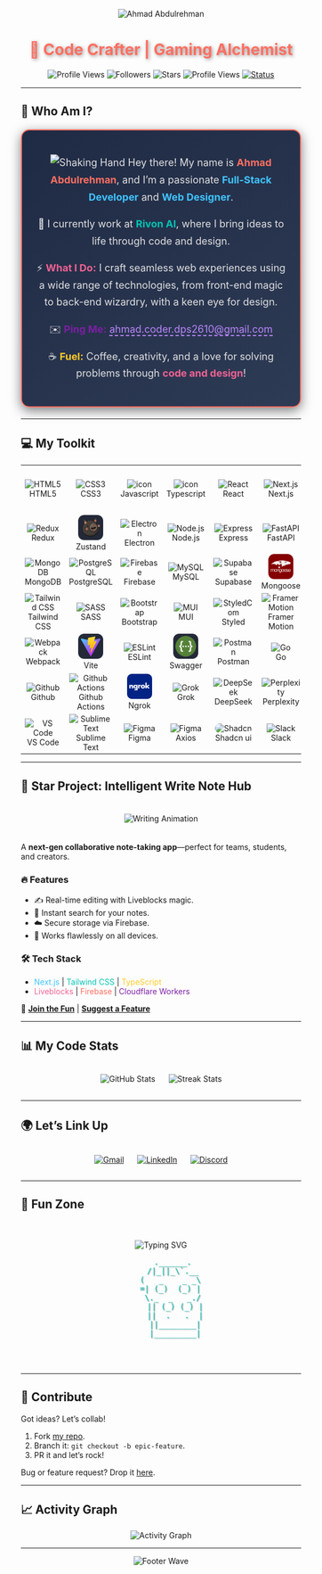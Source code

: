 <p align="center">
  <img src="https://capsule-render.vercel.app/api?type=waving&height=250&color=gradient&text=Ahmad%20Abdulrehman&fontAlign=50&fontAlignY=50&descAlign=100&descAlignY=100&descSize=300&animation=fadeIn&fontColor=ffffff&reversal=false&section=header&fontSize=60&textBg=false" alt="Ahmad Abdulrehman" />
</p>

<h1 align="center" style="color: #FF6F61; text-shadow: 2px 2px 6px rgba(0, 0, 0, 0.4);">
  👾 Code Crafter | Gaming Alchemist
</h1>

<p align="center" style="margin: 15px 0;">
  <img src="https://komarev.com/ghpvc/?username=AhmadAbdul-Rehman&label=Visitors&color=00C4B4&style=flat-square" alt="Profile Views" />
  <img src="https://img.shields.io/github/followers/AhmadAbdul-Rehman?label=Followers&color=FF2D55&style=flat-square" alt="Followers" />
  <img src="https://img.shields.io/github/stars/AhmadAbdul-Rehman?label=Stars&color=F9A825&style=flat-square" alt="Stars" />
   <img src="https://komarev.com/ghpvc/?username=AhmadAbdul-Rehman&label=Profile%20Views&color=ff1493&style=flat-square&labelColor=000" alt="Profile Views" />
  <a href="https://github.com/AhmadAbdul-Rehman"><img src="https://img.shields.io/badge/Status-Coding%20🎮-7B1FA2?style=flat-square" alt="Status" /></a>

</p>

---

## 🌌 Who Am I?

<div align="center" style="background: linear-gradient(145deg, #1F2A44 0%, #2E3B55 100%); padding: 25px; border-radius: 15px; box-shadow: 0 6px 20px rgba(0, 0, 0, 0.5); border: 2px solid #FF6F61; max-width: 650px; margin: 20px auto;"> <p style="color: #E0E0E0; font-size: 18px; line-height: 1.7;"> <img src="https://media.giphy.com/media/hvRJCLFzcasrR4ia7z/giphy.gif" width="20" alt="Shaking Hand" style="vertical-align: end;" /> Hey there! My name is <strong style="color: #FF6F61;">Ahmad Abdulrehman</strong>, and I’m a passionate <span style="color: #40C4FF; font-weight: bold;">Full-Stack Developer</span> and <span style="color: #40C4FF; font-weight: bold;">Web Designer</span>. </p> <p style="color: #E0E0E0; font-size: 18px; line-height: 1.7;"> 🏢 I currently work at <strong style="color: #00C4B4;">Rivon AI</strong>, where I bring ideas to life through code and design. </p> <p style="color: #E0E0E0; font-size: 18px; line-height: 1.7;"> ⚡ <strong style="color: #F06292;">What I Do:</strong> I craft seamless web experiences using a wide range of technologies, from front-end magic to back-end wizardry, with a keen eye for design. </p> <p style="color: #E0E0E0; font-size: 18px; line-height: 1.7;"> ✉️ <strong style="color: #7B1FA2;">Ping Me:</strong> <a href="mailto:ahmad.coder.dps2610@gmail.com" style="color: #BB86FC; text-decoration: none; border-bottom: 2px dashed #BB86FC;">ahmad.coder.dps2610@gmail.com</a> </p> <p style="color: #E0E0E0; font-size: 18px; line-height: 1.7;"> ☕ <strong style="color: #FFCA28;">Fuel:</strong> Coffee, creativity, and a love for solving problems through <span style="color: #F06292; font-weight: bold;">code and design</span>! </p> </div>

---

## 💻 My Toolkit

<table align="center">
  <!-- Frontend Frameworks & Libraries -->
  <tr>
    <td align="center" width="90">
      <img src="https://cdn.jsdelivr.net/gh/devicons/devicon/icons/html5/html5-original.svg" width="45" height="45" alt="HTML5" />
      <br>HTML5
    </td>
    <td align="center" width="90">
      <img src="https://cdn.jsdelivr.net/gh/devicons/devicon/icons/css3/css3-original.svg" width="45" height="45" alt="CSS3" />
      <br>CSS3
    </td>
    <td align="center" width="90">
      <img src="https://techstack-generator.vercel.app/js-icon.svg" alt="icon" width="45" height="45" />
      <br>Javascript
    </td>
    <td align="center" width="90">
      <img src="https://techstack-generator.vercel.app/ts-icon.svg" alt="icon" width="45" height="45" />
      <br>Typescript
    </td>
    <td align="center" width="90">
      <img src="https://techstack-generator.vercel.app/react-icon.svg" width="45" height="45" alt="React" />
      <br>React
    </td>
    <td align="center" width="90">
      <img src="https://cdn.jsdelivr.net/gh/devicons/devicon/icons/nextjs/nextjs-original.svg" width="45" height="45" alt="Next.js" />
      <br>Next.js
    </td>
    <td align="center" width="90">
      <img src="https://github.com/LelouchFR/skill-icons/blob/main/assets/reactnative-auto.svg" width="45" height="45" alt="React-Native" />
      <br>React-Native
    </td>
    <td align="center" width="90">
      <img src="https://cdn.jsdelivr.net/gh/devicons/devicon/icons/vuejs/vuejs-original.svg" width="45" height="45" alt="Vue.js" />
      <br>Vue
    </td>
    <td align="center" width="90">
      <img src="https://cdn.jsdelivr.net/gh/devicons/devicon/icons/angular/angular-original.svg" width="45" height="45" alt="Angular" />
      <br>Angular
    </td>
  </tr>
  <!-- State Management & Desktop -->
  <tr>
    <td align="center" width="90">
      <img src="https://techstack-generator.vercel.app/redux-icon.svg" width="45" height="45" alt="Redux" />
      <br>Redux
    </td>
    <td align="center" width="90">
      <img src="https://github.com/LelouchFR/skill-icons/blob/main/assets/zustand-auto.svg" width="45" height="45" alt="Zustand" />
      <br>Zustand
    </td>
    <td align="center" width="90">
      <img src="https://github.com/LelouchFR/skill-icons/blob/main/assets/electron.svg" width="45" height="45" alt="Electron" />
      <br>Electron
    </td>
    <!-- Backend Frameworks & Languages -->
    <td align="center" width="90">
      <img src="https://cdn.jsdelivr.net/gh/devicons/devicon/icons/nodejs/nodejs-original.svg" width="45" height="45" alt="Node.js" />
      <br>Node.js
    </td>
    <td align="center" width="90">
      <img src="https://cdn.jsdelivr.net/gh/devicons/devicon/icons/express/express-original.svg" width="45" height="45" alt="Express" />
      <br>Express
    </td>
    <td align="center" width="90">
      <img src="https://cdn.jsdelivr.net/gh/devicons/devicon/icons/fastapi/fastapi-original.svg" width="45" height="45" alt="FastAPI" />
      <br>FastAPI
    </td>
    <td align="center" width="90">
      <img src="https://techstack-generator.vercel.app/python-icon.svg" alt="icon" width="45" height="45" />
      <br>Python
    </td>
    <td align="center" width="90">
      <img src="https://cdn.jsdelivr.net/gh/devicons/devicon/icons/laravel/laravel-original.svg" width="45" height="45" alt="Laravel" />
      <br>Laravel
    </td>
    <td align="center" width="90">
      <img src="https://cdn.jsdelivr.net/gh/devicons/devicon/icons/php/php-original.svg" width="45" height="45" alt="PHP" />
      <br>PHP
    </td>
  </tr>
  <!-- Databases & ORMs -->
  <tr>
    <td align="center" width="90">
      <img src="https://skillicons.dev/icons?i=mongodb" width="45" height="45" alt="MongoDB" />
      <br>MongoDB
    </td>
    <td align="center" width="90">
      <img src="https://cdn.jsdelivr.net/gh/devicons/devicon/icons/postgresql/postgresql-original.svg" width="45" height="45" alt="PostgreSQL" />
      <br>PostgreSQL
    </td>
    <td align="center" width="90">
      <img src="https://cdn.jsdelivr.net/gh/devicons/devicon/icons/firebase/firebase-original.svg" width="45" height="45" alt="Firebase" />
      <br>Firebase
    </td>
    <td align="center" width="90">
      <img src="https://techstack-generator.vercel.app/mysql-icon.svg" width="45" height="45" alt="MySQL" />
      <br>MySQL
    </td>
    <td align="center" width="90">
      <img src="https://cdn.jsdelivr.net/gh/devicons/devicon/icons/supabase/supabase-original.svg" width="45" height="45" alt="Supabase" />
      <br>Supabase
    </td>
    <td align="center" width="90">
      <img src="https://github.com/LelouchFR/skill-icons/blob/main/assets/mongoose.svg" width="45" height="45" alt="Mongoose" />
      <br>Mongoose
    </td>
    <td align="center" width="90">
      <img src="https://cdn.jsdelivr.net/gh/devicons/devicon/icons/prisma/prisma-original.svg" width="45" height="45" alt="Prisma" />
      <br>Prisma
    </td>
    <td align="center" width="90">
      <img src="https://techstack-generator.vercel.app/graphql-icon.svg" width="45" height="45" alt="GraphQL" />
      <br>GraphQL
    </td>
    <td align="center" width="90">
      <img src="https://techstack-generator.vercel.app/restapi-icon.svg" width="45" height="45" alt="RestAPI" />
      <br>RestAPI
    </td>
  </tr>
  <!-- Styling & UI Libraries -->
  <tr>
    <td align="center" width="90">
      <img src="https://cdn.jsdelivr.net/gh/devicons/devicon/icons/tailwindcss/tailwindcss-original.svg" width="45" height="45" alt="Tailwind CSS" />
      <br>Tailwind CSS
    </td>
    <td align="center" width="90">
      <img src="https://techstack-generator.vercel.app/sass-icon.svg" width="45" height="45" alt="SASS" />
      <br>SASS
    </td>
    <td align="center" width="90">
      <img src="https://cdn.jsdelivr.net/gh/devicons/devicon/icons/bootstrap/bootstrap-original.svg" width="45" height="45" alt="Bootstrap" />
      <br>Bootstrap
    </td>
    <td align="center" width="90">
      <img src="https://cdn.jsdelivr.net/gh/devicons/devicon/icons/materialui/materialui-original.svg" width="45" height="45" alt="MUI" />
      <br>MUI
    </td>
    <td align="center" width="90">
      <img src="https://skillicons.dev/icons?i=styledcomponents" width="45" height="45" alt="StyledCom" />
      <br>Styled
    </td>
    <td align="center" width="90">
      <img src="https://cdn.jsdelivr.net/gh/devicons/devicon/icons/framermotion/framermotion-original.svg" width="45" height="45" alt="Framer Motion" />
      <br>Framer Motion
    </td>
    <td align="center" width="90">
      <img src="https://skillicons.dev/icons?i=threejs" width="45" height="45" alt="Three.js" />
      <br>Three.js
    </td>
    <!-- Authentication & AI -->
    <td align="center" width="90">
      <img src="https://github.com/LelouchFR/skill-icons/blob/main/assets/clerk.svg" width="45" height="45" alt="Clerk" />
      <br>Clerk
    </td>
    <td align="center" width="90">
      <img src="https://registry.npmmirror.com/@lobehub/icons-static-png/1.43.0/files/dark/huggingface-color.png" width="45" height="45" alt="Figma" />
      <br> Hugging Face
    </td>
  </tr>
  <!-- Build Tools & Testing -->
  <tr>
    <td align="center" width="90">
      <img src="https://techstack-generator.vercel.app/webpack-icon.svg" width="45" height="45" alt="Webpack" />
      <br>Webpack
    </td>
    <td align="center" width="90">
      <img src="https://github.com/LelouchFR/skill-icons/blob/main/assets/vite-auto.svg" width="45" height="45" alt="Vite" />
      <br>Vite
    </td>
    <td align="center" width="90">
      <img src="https://techstack-generator.vercel.app/eslint-icon.svg" width="45" height="45" alt="ESLint" />
      <br>ESLint
    </td>
    <td align="center" width="90">
      <img src="https://github.com/LelouchFR/skill-icons/blob/main/assets/swagger-auto.svg" width="45" height="45" alt="Swagger" />
      <br>Swagger
    </td>
    <td align="center" width="90">
      <img src="https://github.com/LelouchFR/skill-icons/blob/main/assets/postman.svg" width="45" height="45" alt="Postman" />
      <br>Postman
    </td>
    <!-- Programming Languages -->
    <td align="center" width="90">
      <img src="https://cdn.jsdelivr.net/gh/devicons/devicon/icons/go/go-original.svg" width="45" height="45" alt="Go" />
      <br>Go
    </td>
    <td align="center" width="90">
      <img src="https://techstack-generator.vercel.app/java-icon.svg" width="45" height="45" alt="Java" />
      <br>Java
    </td>
    <!-- Deployment & Version Control -->
    <td align="center" width="90">
      <img src="https://cdn.jsdelivr.net/gh/devicons/devicon/icons/vercel/vercel-original.svg" width="45" height="45" alt="Vercel" />
      <br>Vercel
    </td>
    <td align="center" width="90">
      <img src="https://cdn.jsdelivr.net/gh/devicons/devicon/icons/git/git-original.svg" width="45" height="45" alt="Git" />
      <br>Git
    </td>
  </tr>
  <!-- Version Control & Networking -->
  <tr>
    <td align="center" width="90">
      <img src="https://techstack-generator.vercel.app/github-icon.svg" width="45" height="45" alt="Github" />
      <br>Github
    </td>
    <td align="center" width="90">
      <img src="https://cdn.jsdelivr.net/gh/devicons/devicon/icons/githubactions/githubactions-original.svg" width="45" height="45" alt="Github Actions" />
      <br>Github Actions
    </td>
    <td align="center" width="90">
      <img src="https://github.com/LelouchFR/skill-icons/blob/main/assets/ngrok.svg" width="45" height="45" alt="Ngrok" />
      <br>Ngrok
    </td>
    <!-- Additional AI Tools -->
    <td align="center" width="90">
      <img src="https://registry.npmmirror.com/@lobehub/icons-static-png/1.43.0/files/dark/grok.png" width="45" height="45" alt="Grok" />
      <br>Grok
    </td>
    <td align="center" width="90">
      <img src="https://registry.npmmirror.com/@lobehub/icons-static-png/1.43.0/files/dark/deepseek-color.png" width="45" height="45" alt="DeepSeek" />
      <br>DeepSeek
    </td>
    <td align="center" width="90">
      <img src="https://registry.npmmirror.com/@lobehub/icons-static-png/1.43.0/files/light/perplexity-color.png" width="45" height="45" alt="Perplexity" />
      <br>Perplexity
    </td>
    <td align="center" width="90">
      <img src="https://registry.npmmirror.com/@lobehub/icons-static-png/1.43.0/files/light/claude-color.png" width="45" height="45" alt="Claude" />
      <br>Claude.ai
    </td>
    <td align="center" width="90">
      <img src="https://registry.npmmirror.com/@lobehub/icons-static-png/1.43.0/files/dark/gemini-color.png" width="45" height="45" alt="Gemini" />
      <br> Gemini
    </td>
    <td align="center" width="90">
    <img src="https://github.com/LelouchFR/skill-icons/blob/main/assets/chatgpt-auto.svg" width="45" height="45" alt="ChatGPT" />
      <br>ChatGPT
    </td>
  </tr>
  <!-- Design & Editors -->
  <tr>
    <td align="center" width="90">
      <img src="https://cdn.jsdelivr.net/gh/devicons/devicon/icons/vscode/vscode-original.svg" width="45" height="45" alt="VS Code" />
      <br>VS Code
    </td>
    <td align="center" width="90">
      <img src="https://avatars.githubusercontent.com/u/684879?s=280&v=4" width="45" height="45" alt="Sublime Text" />
      <br>Sublime Text
    </td>
    <td align="center" width="90">
      <img src="https://cdn.jsdelivr.net/gh/devicons/devicon/icons/figma/figma-original.svg" width="45" height="45" alt="Figma" />
      <br>Figma
    </td>
    <td align="center" width="90">
      <img src="https://cdn.jsdelivr.net/gh/devicons/devicon/icons/axios/axios-plain.svg" width="45" height="45" alt="Figma" />
      <br>Axios
    </td>
    <td align="center" width="90">
      <img src="https://ui.shadcn.com/apple-touch-icon.png" width="45" height="45"  style="border-radius: 10px;" alt="Shadcn" />
      <br>Shadcn ui
    </td>
    <td align="center" width="90">
      <img src="https://cdn.jsdelivr.net/gh/devicons/devicon/icons/slack/slack-original.svg" width="45" height="45" alt="Slack" />
      <br /> Slack
</td>
    <td align="center" width="90">
<img src="https://upload.wikimedia.org/wikipedia/commons/thumb/6/60/Skype_logo_%282019%E2%80%93present%29.svg/991px-Skype_logo_%282019%E2%80%93present%29.svg.png" width="45" height="45" alt="Slack" />
      <br /> Skype
</td>
    <td align="center" width="90">
<img src="https://upload.wikimedia.org/wikipedia/commons/thumb/8/86/Chart.js_logo.svg/1024px-Chart.js_logo.svg.png" width="45" height="45" alt="Slack" />
<br /> Chart.js
</td>
    <td align="center" width="90">
<img src="https://cdn.jsdelivr.net/gh/devicons/devicon/icons/stackoverflow/stackoverflow-original.svg" width="45" height="45" alt="Slack" />
      <br /> Stackoverflow
</td>
  </tr>
</table>

---



## 🌟 Star Project: Intelligent Write Note Hub

<div align="center" style="padding: 20px;">
  <img src="https://media.giphy.com/media/LmNwrBhejkK9EFP504/giphy.gif" width="180" alt="Writing Animation" />
</div>

A **next-gen collaborative note-taking app**—perfect for teams, students, and creators.

### 🔥 Features
- ✍️ Real-time editing with Liveblocks magic.  
- 🔎 Instant search for your notes.  
- ☁️ Secure storage via Firebase.  
- 📱 Works flawlessly on all devices.

### 🛠️ Tech Stack
- <span style="color: #40C4FF;">Next.js</span> | <span style="color: #00C4B4;">Tailwind CSS</span> | <span style="color: #FFCA28;">TypeScript</span>  
- <span style="color: #F06292;">Liveblocks</span> | <span style="color: #FF6F61;">Firebase</span> | <span style="color: #7B1FA2;">Cloudflare Workers</span>

🔗 **[Join the Fun](#contribute)** | **[Suggest a Feature](https://github.com/AhmadAbdul-Rehman/IntelligentWriteNoteHub/issues/new)**

---

## 📊 My Code Stats

<div align="center" style="max-width: 900px; margin: 20px auto;">
  <img src="https://github-readme-stats.vercel.app/api?username=AhmadAbdul-Rehman&show_icons=true&theme=midnight-purple&hide_border=true&bg_color=1F2A44" alt="GitHub Stats" height="180" style="margin: 10px;" />
  <img src="https://github-readme-streak-stats.herokuapp.com?user=AhmadAbdul-Rehman&theme=midnight-purple&hide_border=true" alt="Streak Stats" height="180" style="margin: 10px;" />
</div>

---

## 🌍 Let’s Link Up

<p align="center" style="padding: 15px;">
  <a href="mailto:ahmad.coder.dps2610@gmail.com" style="margin: 0 10px;"><img src="https://img.shields.io/badge/Gmail-EA4335?style=for-the-badge&logo=gmail&logoColor=white" alt="Gmail" /></a>
  <a href="https://linkedin.com/in/your-linkedin" style="margin: 0 10px;"><img src="https://img.shields.io/badge/LinkedIn-0A66C2?style=for-the-badge&logo=linkedin&logoColor=white" alt="LinkedIn" /></a>
  <a href="https://discord.com/users/your-discord" style="margin: 0 10px;"><img src="https://img.shields.io/badge/Discord-5865F2?style=for-the-badge&logo=discord&logoColor=white" alt="Discord" /></a>
</p>

---

## 🎯 Fun Zone

<div align="center" style="padding: 20px;">
  <!-- Typing Animation -->
  <p>
    <img src="https://readme-typing-svg.herokuapp.com?font=Orbitron&size=22&pause=800&color=FF6F61&center=true&vCenter=true&width=450&lines=Coding+is+my+superpower!;Problem+Solving+is+my+escape!;Let’s+build+something+epic!" alt="Typing SVG" />
  </p>

  <!-- Pixel Art Spaceship -->
  <pre style="color: #00C4B4; font-size: 14px; text-shadow: 1px 1px 2px rgba(0, 0, 0, 0.5);">
      .______. 
     /|_||_\`.__
    (   _    _ _\
    =| (_)  (_) |
     \._  _   _./
      || (_) (_) |
      ||  .   .  |
      ||________|
      |_________|
  </pre>
</div>

---

## 🤝 Contribute

Got ideas? Let’s collab!  
1. Fork [my repo](https://github.com/AhmadAbdul-Rehman).  
2. Branch it: `git checkout -b epic-feature`.  
3. PR it and let’s rock!

Bug or feature request? Drop it [here](https://github.com/AhmadAbdul-Rehman/IntelligentWriteNoteHub/issues/new).

---

## 📈 Activity Graph

<p align="center">
  <img src="https://github-readme-activity-graph.vercel.app/graph?username=AhmadAbdul-Rehman&theme=react-dark&hide_border=true&area=true&bg_color=transparent" alt="Activity Graph" />
</p>

---

<p align="center">
  <img src="https://capsule-render.vercel.app/api?type=waving&height=150&color=gradient&text=Code,%20Create,%20Conquer!&fontAlign=50&fontAlignY=50&descAlign=100&descAlignY=100&descSize=300&animation=fadeIn&fontColor=ffffff&reversal=false&section=footer&fontSize=50&textBg=false" alt="Footer Wave" />
</p>
